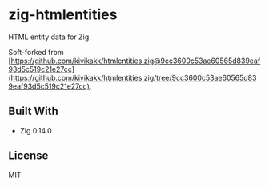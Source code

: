 # zig-htmlentities

HTML entity data for Zig.

Soft-forked from [https://github.com/kivikakk/htmlentities.zig@9cc3600c53ae60565d839eaf93d5c519c21e27cc](https://github.com/kivikakk/htmlentities.zig/tree/9cc3600c53ae60565d839eaf93d5c519c21e27cc).

## Built With

- Zig 0.14.0

## License

MIT
